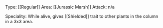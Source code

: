 Type: [[Regular]]
Area: [[Jurassic Marsh]]
Attack: n/a

Speciality: While alive, gives [[Shielded]] trait to other plants in the column in a 3x3 area.